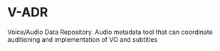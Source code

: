# V-ADR

Voice/Audio Data Repository. Audio metadata tool that can coordinate auditioning and implementation of VO and subtitles
